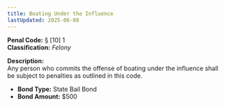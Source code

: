 ```yaml
---
title: Boating Under the Influence
lastUpdated: 2025-06-08
---
```


**Penal Code:** § [10] 1  
**Classification:** *Felony*

**Description:**  
Any person who commits the offense of boating under the influence shall be subject to penalties as outlined in this code.

- **Bond Type:** State Bail Bond  
- **Bond Amount:** $500
